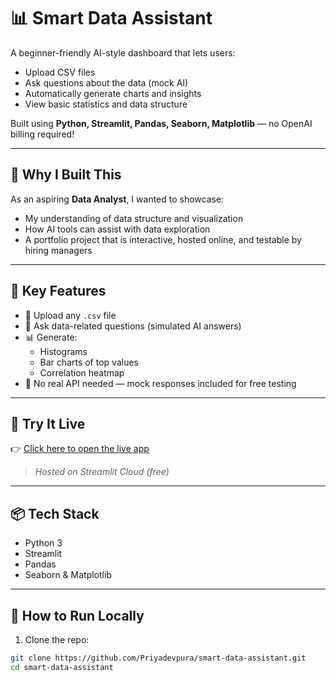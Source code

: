 # 📊 Smart Data Assistant

A beginner-friendly AI-style dashboard that lets users:

- Upload CSV files
- Ask questions about the data (mock AI)
- Automatically generate charts and insights
- View basic statistics and data structure

Built using **Python, Streamlit, Pandas, Seaborn, Matplotlib** — no OpenAI billing required!

---

## 🌟 Why I Built This

As an aspiring **Data Analyst**, I wanted to showcase:
- My understanding of data structure and visualization
- How AI tools can assist with data exploration
- A portfolio project that is interactive, hosted online, and testable by hiring managers

---

## 🧠 Key Features

- 📁 Upload any `.csv` file
- 💬 Ask data-related questions (simulated AI answers)
- 📊 Generate:
  - Histograms
  - Bar charts of top values
  - Correlation heatmap
- 🚫 No real API needed — mock responses included for free testing

---

## 🚀 Try It Live

👉 [Click here to open the live app](https://priyadevpura-smart-data-assistant-data-assistant-fwdggm.streamlit.app/)

> _Hosted on Streamlit Cloud (free)_

---

## 📦 Tech Stack

- Python 3
- Streamlit
- Pandas
- Seaborn & Matplotlib

---

## 📝 How to Run Locally

1. Clone the repo:
```bash
git clone https://github.com/Priyadevpura/smart-data-assistant.git
cd smart-data-assistant

